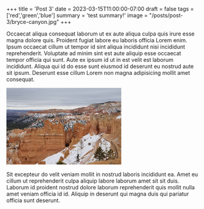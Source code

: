 +++
title = 'Post 3'
date = 2023-03-15T11:00:00-07:00
draft = false
tags = ['red','green','blue']
summary = 'test summary!'
image = "/posts/post-3/bryce-canyon.jpg"
+++

Occaecat aliqua consequat laborum ut ex aute aliqua culpa quis irure esse magna dolore quis. Proident fugiat labore eu laboris officia Lorem enim.
Ipsum occaecat cillum ut tempor id sint aliqua incididunt nisi incididunt reprehenderit. Voluptate ad minim sint est aute aliquip esse occaecat tempor officia qui sunt. Aute ex ipsum id ut in est velit est laborum incididunt. Aliqua qui id do esse sunt eiusmod id deserunt eu nostrud aute sit ipsum. Deserunt esse cillum Lorem non magna adipisicing mollit amet consequat.



![Bryce Canyon National Park](bryce-canyon.jpg)

Sit excepteur do velit veniam mollit in nostrud laboris incididunt ea. Amet eu cillum ut reprehenderit culpa aliquip labore laborum amet sit sit duis. Laborum id proident nostrud dolore laborum reprehenderit quis mollit nulla amet veniam officia id id. Aliquip in deserunt qui magna duis qui pariatur officia sunt deserunt.